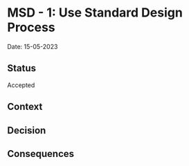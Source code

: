 # MSD - 1: Use Standard Design Process
Date: 15-05-2023
## Status 
Accepted

## Context

## Decision

## Consequences
